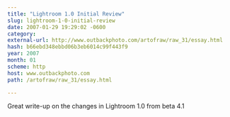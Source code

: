 ```yaml
---
title: "Lightroom 1.0 Initial Review"
slug: lightroom-1-0-initial-review
date: 2007-01-29 19:29:02 -0600
category: 
external-url: http://www.outbackphoto.com/artofraw/raw_31/essay.html
hash: b66ebd348ebbd06b3eb6014c99f443f9
year: 2007
month: 01
scheme: http
host: www.outbackphoto.com
path: /artofraw/raw_31/essay.html

---
```


Great write-up on the changes in Lightroom 1.0 from beta 4.1

